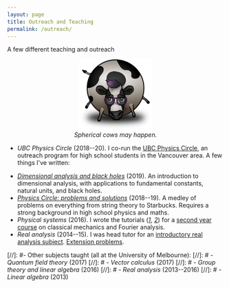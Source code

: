```yaml
---
layout: page
title: Outreach and Teaching
permalink: /outreach/
---
```


A few different teaching and outreach

<figure>
    <div style="text-align:center"><img src ="/images/cow.png" width="40%" />
    <figcaption><i>Spherical cows may happen.</i></figcaption>
	</div>
</figure>

- *UBC Physics Circle* (2018--20). I co-run the
  [UBC Physics Circle](https://outreach.phas.ubc.ca/events/metro-vancouver-physics-circle/),
  an outreach program for high school students in the
  Vancouver area.
A few things I've written:
<!-- - [*Colliding black holes*](assets/colliding-black-holes.pdf) and   [*ET phone home*]({{
  hapax.github.io}}/assets/ET-phone-home.pdf) (2020). Material for
  open-ended discussions on black hole collisions and alien signals. -->
<!-- - [*Fermi estimates: from Harry Potter to ET*](assets/fermi-estimates.pdf) (2019). A user's guide to
  order-of-magnitude estimates. Examples along the way include global
  computer storage, the length of the Harry Potter novels, and the number
  of aliens in the galaxy. Rough draft. -->
  - [*Dimensional analysis and black holes*](assets/dimensional-analysis.pdf) (2019). An
  introduction to dimensional analysis, with applications to
  fundamental constants, natural units, and black holes.
  - [*Physics Circle: problems and solutions*](assets/circle-probs.pdf)
  (2018--19). A medley of problems on everything from string theory to
  Starbucks. Requires a strong background in high school physics and maths.
- *Physical systems* (2016). I wrote the tutorials
  ([*1*]({{hapax.github.io}}/assets/classical-tutes-full.pdf),
  [*2*]({{hapax.github.io}}/assets/fourier-tutes-full.pdf)) for a
  [second year course](https://handbook.unimelb.edu.au/subjects/phyc20014)
  on classical mechanics and Fourier analysis.
  <!--  -[*Classical mechanics tutorials*]({{hapax.github.io}}/assets/classical-tutes-full.pdf). Lagrangian and a little Hamiltonian mechanics. - [*Fourier analysis tutorials*]({{hapax.github.io}}/assets/fourier-tutes-full.pdf). Fourier series, Fourier transforms, and optics. -->
  <!--  -
  [*Assignment 2*]({{hapax.github.io}}/assets/physical-systems-a2.pdf). Velocity
  filters and higher-dimensional donuts. -
  [*Assignment 3*]({{hapax.github.io}}/assets/physical-systems-a3.pdf). Fourier
  analysis at the beach. -->
- *Real analysis* (2014--15). I was head tutor for an
  [introductory real analysis subject](https://handbook.unimelb.edu.au/subjects/mast20026). [Extension problems]({{hapax.github.io}}/assets/ra-problems.pdf).

[//]: #- Other subjects taught (all at the University of Melbourne):
[//]: #  - *Quantum field theory* (2017)
[//]: #  - *Vector calculus* (2017)
[//]: #  - *Group theory and linear algebra* (2016)
[//]: #  - *Real analysis* (2013--2016)
[//]: #  - *Linear algebra* (2013)

<!-- - *Real analysis* (2014). I was head tutor for an [introductory real analysis subject](https://handbook.unimelb.edu.au/subjects/mast20026), and wrote a [few extension problems]({{hapax.github.io}}/assets/ra-problems.pdf) during my tenure. - -->
<!-- [*Einstein's bottomless beanbag*](assets/conceptual-gravity.pdf) -->
<!-- (2019). Look ma, no equations! A conceptual introduction to -->
<!-- gravity and black holes for interested laypeople. - -->
<!-- [*Random walks with hungry bacteria*]({{ -->
<!-- hapax.github.io}}/assets/random.pdf) (2018). A long problem set -->
<!-- on random walks, from the perspective of a hungry *E. coli* -->
<!-- bacterium. -->
